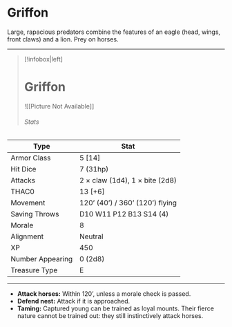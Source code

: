 # Griffon

Large, rapacious predators combine the features of an eagle (head, wings, front claws) and a lion. Prey on horses.

------
> [!infobox|left] 
>  # Griffon 
>  ![[Picture Not Available]] 
>  ###### Stats 
| Type                    | Stat        |
| ---------------- | ------------------------------ |
| Armor Class     | 5 [14]                          |
| Hit Dice         | 7 (31hp)                        |
| Attacks          | 2 × claw (1d4), 1 × bite (2d8)  |
| THAC0            | 13 [+6]                         |
| Movement         | 120’ (40’) / 360’ (120’) flying |
| Saving Throws    | D10 W11 P12 B13 S14 (4)         |
| Morale           | 8                               |
| Alignment        | Neutral                         |
| XP               | 450                             |
| Number Appearing | 0 (2d8)                         |
| Treasure Type    | E                               |

------

- **Attack horses:** Within 120’, unless a morale check is passed.
- **Defend nest:** Attack if it is approached.
- **Taming:** Captured young can be trained as loyal mounts. Their fierce nature cannot be trained out: they still instinctively attack horses.
